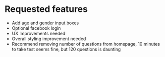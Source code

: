 # Requested features

* Add age and gender input boxes
* Optional facebook login
* UX Improvements needed
* Overall styling improvement needed 
* Recommend removing number of questions from homepage, 10 minutes to take test seems fine, but 120 questions is daunting
